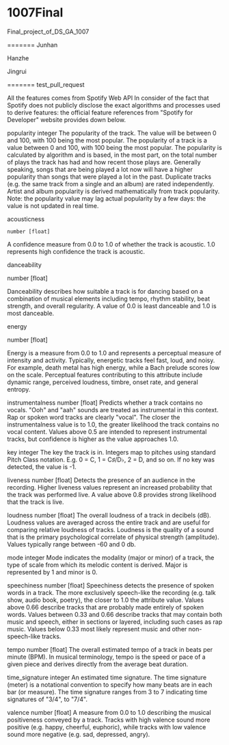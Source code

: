 # 1007Final
Final_project_of_DS_GA_1007

=======
Junhan

Hanzhe

Jingrui

=======
test_pull_request

All the features comes from Spotify Web API
In consider of the fact that Spotify does not publicly disclose the exact algorithms and processes used to derive features:
the official feature references from "Spotify for Developer" website provides down below.

popularity
integer
The popularity of the track. The value will be between 0 and 100, with 100 being the most popular.
The popularity of a track is a value between 0 and 100, with 100 being the most popular. 
The popularity is calculated by algorithm and is based, in the most part, on the total number of plays the track has had and how recent those plays are.
Generally speaking, songs that are being played a lot now will have a higher popularity than songs that were played a lot in the past. Duplicate tracks (e.g. the same track from a single and an album) are rated independently. 
Artist and album popularity is derived mathematically from track popularity. 
Note: the popularity value may lag actual popularity by a few days: the value is not updated in real time.

acousticness

    number [float]

A confidence measure from 0.0 to 1.0 of whether the track is acoustic. 
1.0 represents high confidence the track is acoustic.

danceability

number [float]

Danceability describes how suitable a track is for dancing based on a combination of musical elements including tempo, rhythm stability, beat strength, and overall regularity. 
A value of 0.0 is least danceable and 1.0 is most danceable.

energy

number [float]

Energy is a measure from 0.0 to 1.0 and represents a perceptual measure of intensity and activity. Typically, energetic tracks feel fast, loud, and noisy. 
For example, death metal has high energy, while a Bach prelude scores low on the scale. Perceptual features contributing to this attribute include dynamic range, perceived loudness, timbre, onset rate, and general entropy.

instrumentalness
number [float]
Predicts whether a track contains no vocals. "Ooh" and "aah" sounds are treated as instrumental in this context. Rap or spoken word tracks are clearly "vocal". 
The closer the instrumentalness value is to 1.0, the greater likelihood the track contains no vocal content. 
Values above 0.5 are intended to represent instrumental tracks, but confidence is higher as the value approaches 1.0.

key
integer
The key the track is in. Integers map to pitches using standard Pitch Class notation. 
E.g. 0 = C, 1 = C♯/D♭, 2 = D, and so on. If no key was detected, the value is -1.

liveness
number [float]
Detects the presence of an audience in the recording. Higher liveness values represent an increased probability that the track was performed live. 
A value above 0.8 provides strong likelihood that the track is live.

loudness
number [float]
The overall loudness of a track in decibels (dB). 
Loudness values are averaged across the entire track and are useful for comparing relative loudness of tracks.
Loudness is the quality of a sound that is the primary psychological correlate of physical strength (amplitude). 
Values typically range between -60 and 0 db.

mode
integer
Mode indicates the modality (major or minor) of a track, the type of scale from which its melodic content is derived. Major is represented by 1 and minor is 0.

speechiness
number [float]
Speechiness detects the presence of spoken words in a track. 
The more exclusively speech-like the recording (e.g. talk show, audio book, poetry), the closer to 1.0 the attribute value. 
Values above 0.66 describe tracks that are probably made entirely of spoken words. 
Values between 0.33 and 0.66 describe tracks that may contain both music and speech, either in sections or layered, including such cases as rap music. 
Values below 0.33 most likely represent music and other non-speech-like tracks.

tempo
number [float]
The overall estimated tempo of a track in beats per minute (BPM). In musical terminology, tempo is the speed or pace of a given piece and derives directly from the average beat duration.

time_signature
integer
An estimated time signature. The time signature (meter) is a notational convention to specify how many beats are in each bar (or measure). 
The time signature ranges from 3 to 7 indicating time signatures of "3/4", to "7/4".

valence
number [float]
A measure from 0.0 to 1.0 describing the musical positiveness conveyed by a track. 
Tracks with high valence sound more positive (e.g. happy, cheerful, euphoric), while tracks with low valence sound more negative (e.g. sad, depressed, angry).